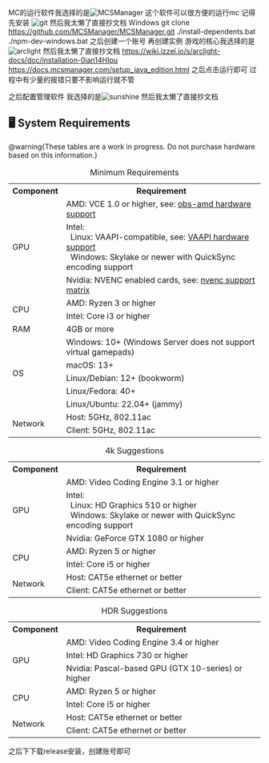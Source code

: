 MC的运行软件我选择的是![MCSManager](https://github.com/MCSManager/MCSManager)
这个软件可以很方便的运行mc
记得先安装 ![git](https://git-scm.com/)
然后我太懒了直接抄文档
Windows
git clone https://github.com/MCSManager/MCSManager.git
./install-dependents.bat
./npm-dev-windows.bat
之后创建一个账号
再创建实例
游戏的核心我选择的是![arclight](https://github.com/IzzelAliz/Arclight)
然后我太懒了直接抄文档
https://wiki.izzel.io/s/arclight-docs/doc/installation-0ian14HIpu
https://docs.mcsmanager.com/setup_java_edition.html
之后点击运行即可
过程中有少量的报错只要不影响运行就不管

之后配置管理软件
我选择的是![sunshine](https://github.com/LizardByte/Sunshine)
然后我太懒了直接抄文档
## 🖥️ System Requirements

@warning{These tables are a work in progress. Do not purchase hardware based on this information.}

<table>
    <caption id="minimum_requirements">Minimum Requirements</caption>
    <tr>
        <th>Component</th>
        <th>Requirement</th>
    </tr>
    <tr>
        <td rowspan="3">GPU</td>
        <td>AMD: VCE 1.0 or higher, see: <a href="https://github.com/obsproject/obs-amd-encoder/wiki/Hardware-Support">obs-amd hardware support</a></td>
    </tr>
    <tr>
        <td>
            Intel:<br>
            &nbsp;&nbsp;Linux: VAAPI-compatible, see: <a href="https://www.intel.com/content/www/us/en/developer/articles/technical/linuxmedia-vaapi.html">VAAPI hardware support</a><br>
            &nbsp;&nbsp;Windows: Skylake or newer with QuickSync encoding support
        </td>
    </tr>
    <tr>
        <td>Nvidia: NVENC enabled cards, see: <a href="https://developer.nvidia.com/video-encode-and-decode-gpu-support-matrix-new">nvenc support matrix</a></td>
    </tr>
    <tr>
        <td rowspan="2">CPU</td>
        <td>AMD: Ryzen 3 or higher</td>
    </tr>
    <tr>
        <td>Intel: Core i3 or higher</td>
    </tr>
    <tr>
        <td>RAM</td>
        <td>4GB or more</td>
    </tr>
    <tr>
        <td rowspan="5">OS</td>
        <td>Windows: 10+ (Windows Server does not support virtual gamepads)</td>
    </tr>
    <tr>
        <td>macOS: 13+</td>
    </tr>
    <tr>
        <td>Linux/Debian: 12+ (bookworm)</td>
    </tr>
    <tr>
        <td>Linux/Fedora: 40+</td>
    </tr>
    <tr>
        <td>Linux/Ubuntu: 22.04+ (jammy)</td>
    </tr>
    <tr>
        <td rowspan="2">Network</td>
        <td>Host: 5GHz, 802.11ac</td>
    </tr>
    <tr>
        <td>Client: 5GHz, 802.11ac</td>
    </tr>
</table>

<table>
    <caption id="4k_suggestions">4k Suggestions</caption>
    <tr>
        <th>Component</th>
        <th>Requirement</th>
    </tr>
    <tr>
        <td rowspan="3">GPU</td>
        <td>AMD: Video Coding Engine 3.1 or higher</td>
    </tr>
    <tr>
        <td>
            Intel:<br>
            &nbsp;&nbsp;Linux: HD Graphics 510 or higher<br>
            &nbsp;&nbsp;Windows: Skylake or newer with QuickSync encoding support
        </td>
    </tr>
    <tr>
        <td>Nvidia: GeForce GTX 1080 or higher</td>
    </tr>
    <tr>
        <td rowspan="2">CPU</td>
        <td>AMD: Ryzen 5 or higher</td>
    </tr>
    <tr>
        <td>Intel: Core i5 or higher</td>
    </tr>
    <tr>
        <td rowspan="2">Network</td>
        <td>Host: CAT5e ethernet or better</td>
    </tr>
    <tr>
        <td>Client: CAT5e ethernet or better</td>
    </tr>
</table>

<table>
    <caption id="hdr_suggestions">HDR Suggestions</caption>
    <tr>
        <th>Component</th>
        <th>Requirement</th>
    </tr>
    <tr>
        <td rowspan="3">GPU</td>
        <td>AMD: Video Coding Engine 3.4 or higher</td>
    </tr>
    <tr>
        <td>Intel: HD Graphics 730 or higher</td>
    </tr>
    <tr>
        <td>Nvidia: Pascal-based GPU (GTX 10-series) or higher</td>
    </tr>
    <tr>
        <td rowspan="2">CPU</td>
        <td>AMD: Ryzen 5 or higher</td>
    </tr>
    <tr>
        <td>Intel: Core i5 or higher</td>
    </tr>
    <tr>
        <td rowspan="2">Network</td>
        <td>Host: CAT5e ethernet or better</td>
    </tr>
    <tr>
        <td>Client: CAT5e ethernet or better</td>
    </tr>
</table>
之后下下载release安装，创建账号即可